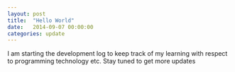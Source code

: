 ```yaml
---
layout: post
title:  "Hello World"
date:   2014-09-07 00:00:00
categories: update
---
```

I am starting the development log to keep track of my learning with respect to programming technology etc. Stay tuned to get more updates
